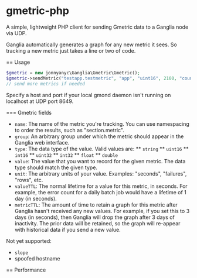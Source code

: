 gmetric-php
===========

A simple, lightweight PHP client for sending Gmetric data to a Ganglia node via UDP.

Ganglia automatically generates a graph for any new metric it sees. So tracking a new metric just takes a line or two 
of code.

== Usage

```php
$gmetric = new jonnyanyc\Ganglia\Gmetric\Gmetric();
$gmetric->sendMetric("testapp.testmetric", "app", "uint16", 2100, "count", 120, 86400);
// send more metrics if needed
```

Specify a host and port if your local gmond daemon isn't running on localhost at UDP port 8649.

=== Gmetric fields

* `name`: The name of the metric you're tracking. You can use namespacing to order the results, such as "section.metric".
* `group`: An arbitrary group under which the metric should appear in the Ganglia web interface.
* `type`: The data type of the value. Valid values are:
** `string`
** `uint16`
** `int16`
** `uint32`
** `int32`
** `float`
** `double`
* `value`: The value that you want to record for the given metric. The data type should match the given type. 
* `unit`: The arbitrary units of your value. Examples: "seconds", "failures", "rows", etc.
* `valueTTL`: The normal lifetime for a value for this metric, in seconds. For example, the error count for a daily batch job would have a lifetime of 1 day (in seconds). 
* `metricTTL`: The amount of time to retain a graph for this metric after Ganglia hasn't received any new values. For example, if you set this to 3 days (in seconds), then Ganglia will drop the graph after 3 days of inactivity. The prior data will be retained, so the graph will re-appear with historical data if you send a new value.

Not yet supported:
* `slope`
* spoofed hostname


== Performance
